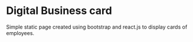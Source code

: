 # Digital Business card
Simple static page created using bootstrap and react.js to display cards of employees.

